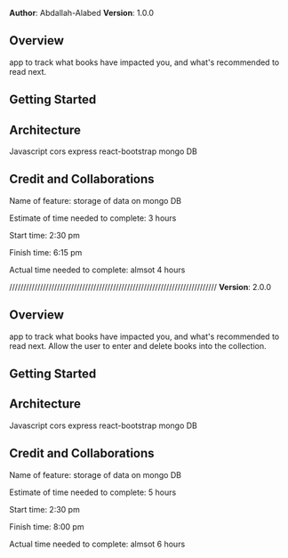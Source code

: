 **Author**: Abdallah-Alabed
**Version**: 1.0.0 

## Overview
app to track what books have impacted you, and what's recommended to read next.

## Getting Started
<!-- What are the steps that a user must take in order to build this app on their own machine and get it running? -->

## Architecture
Javascript
cors
express
react-bootstrap
mongo DB


## Credit and Collaborations
<!-- Give credit (and a link) to other people or resources that helped you build this application. -->


Name of feature: storage of data on mongo DB 

Estimate of time needed to complete: 3 hours

Start time: 2:30 pm

Finish time: 6:15 pm

Actual time needed to complete: almsot 4 hours




//////////////////////////////////////////////////////////////////////////
**Version**: 2.0.0 

## Overview
app to track what books have impacted you, and what's recommended to read next.
Allow the user to enter and delete books into the collection.

## Getting Started
<!-- What are the steps that a user must take in order to build this app on their own machine and get it running? -->

## Architecture
Javascript
cors
express
react-bootstrap
mongo DB


## Credit and Collaborations
<!-- Give credit (and a link) to other people or resources that helped you build this application. -->


Name of feature: storage of data on mongo DB 

Estimate of time needed to complete: 5 hours

Start time: 2:30 pm

Finish time: 8:00 pm

Actual time needed to complete: almsot 6 hours